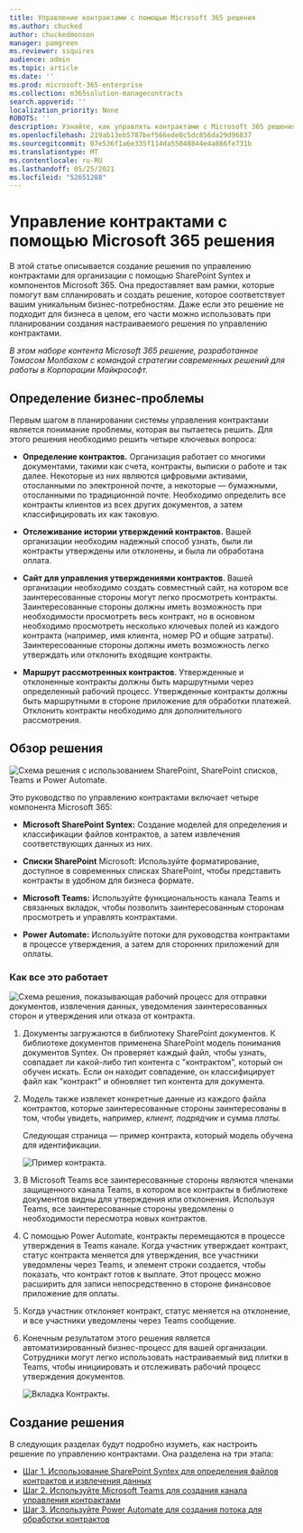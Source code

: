 ```yaml
---
title: Управление контрактами с помощью Microsoft 365 решения
ms.author: chucked
author: chuckedmonson
manager: pamgreen
ms.reviewer: ssquires
audience: admin
ms.topic: article
ms.date: ''
ms.prod: microsoft-365-enterprise
ms.collection: m365solution-managecontracts
search.appverid: ''
localization_priority: None
ROBOTS: ''
description: Узнайте, как управлять контрактами с Microsoft 365 решения SharePoint Syntex, SharePoint списков, Microsoft Teams и Power Automate.
ms.openlocfilehash: 219ab13eb5787bef566ede0c5dc856da29d96837
ms.sourcegitcommit: 07e536f1a6e335f114da55048844e4a866fe731b
ms.translationtype: MT
ms.contentlocale: ru-RU
ms.lasthandoff: 05/25/2021
ms.locfileid: "52651288"
---
```

# <a name="manage-contracts-using-a-microsoft-365-solution"></a>Управление контрактами с помощью Microsoft 365 решения

В этой статье описывается создание решения по управлению контрактами для организации с помощью SharePoint Syntex и компонентов Microsoft 365. Она предоставляет вам рамки, которые помогут вам спланировать и создать решение, которое соответствует вашим уникальным бизнес-потребностям. Даже если это решение не подходит для бизнеса в целом, его части можно использовать при планировании создания настраиваемого решения по управлению контрактами.

*В этом наборе контента Microsoft 365 решение, разработанное Томасом Молбахом с командой стратегии современных решений для работы в Корпорации Майкрософт.*

## <a name="identify-the-business-problem"></a>Определение бизнес-проблемы

Первым шагом в планировании системы управления контрактами является понимание проблемы, которая вы пытаетесь решить. Для этого решения необходимо решить четыре ключевых вопроса:

- **Определение контрактов.** Организация работает со многими документами, такими как счета, контракты, выписки о работе и так далее.  Некоторые из них являются цифровыми активами, отосланными по электронной почте, а некоторые — бумажными, отосланными по традиционной почте. Необходимо определить все контракты клиентов из всех других документов, а затем классифицировать их как таковую.

- **Отслеживание истории утверждений контрактов.** Вашей организации необходим надежный способ узнать, были ли контракты утверждены или отклонены, и была ли обработана оплата. 

- **Сайт для управления утверждениями контрактов**. Вашей организации необходимо создать совместный сайт, на котором все заинтересованные стороны могут легко просмотреть контракты. Заинтересованные стороны должны иметь возможность при необходимости просмотреть весь контракт, но в основном необходимо просмотреть несколько ключевых полей из каждого контракта (например, имя клиента, номер PO и общие затраты). Заинтересованные стороны должны иметь возможность легко утверждать или отклонить входящие контракты.

- **Маршрут рассмотренных контрактов**. Утвержденные и отклоненные контракты должны быть маршрутными через определенный рабочий процесс. Утвержденные контракты должны быть маршрутными в стороне приложение для обработки платежей. Отклонить контракты необходимо для дополнительного рассмотрения.

## <a name="overview-of-the-solution"></a>Обзор решения

  ![Схема решения с использованием SharePoint, SharePoint списков, Teams и Power Automate.](../media/content-understanding/syntex-solution-manage-contracts-setup-steps.png)

Это руководство по управлению контрактами включает четыре компонента Microsoft 365:

- **Microsoft SharePoint Syntex:** Создание моделей для определения и классификации файлов контрактов, а затем извлечения соответствующих данных из них.

- **Списки SharePoint** Microsoft: Используйте форматирование, доступное в современных списках SharePoint, чтобы представить контракты в удобном для бизнеса формате.

- **Microsoft Teams:** Используйте функциональность канала Teams и связанных вкладок, чтобы позволить заинтересованным сторонам просмотреть и управлять контрактами.

- **Power Automate:** Используйте потоки для руководства контрактами в процессе утверждения, а затем для сторонних приложений для оплаты.

### <a name="how-it-all-works"></a>Как все это работает

  ![Схема решения, показывающая рабочий процесс для отправки документов, извлечения данных, уведомления заинтересованных сторон и утверждения или отказа от контракта.](../media/content-understanding/syntex-solution-manage-contracts-overview.png)

1. Документы загружаются в библиотеку SharePoint документов. К библиотеке документов применена SharePoint модель понимания документов Syntex. Он проверяет каждый файл, чтобы узнать, совпадает ли какой-либо тип контента с "контрактом", который он обучен искать. Если он находит совпадение, он классифицирует файл как "контракт" и обновляет тип контента для документа.

2. Модель также извлекет конкретные данные из каждого файла контрактов, которые заинтересованные стороны заинтересованы в том, чтобы увидеть, например, *клиент,* *подрядчик* и сумма *платы.*

    Следующая страница — пример контракта, который модель обучена для идентификации.

      ![Пример контракта.](../media/content-understanding/contract.png)

3. В Microsoft Teams все заинтересованные стороны являются членами защищенного канала Teams, в котором все контракты в библиотеке документов видны для утверждения или отклонения. Используя Teams, все заинтересованные стороны уведомлены о необходимости пересмотра новых контрактов.
 
4. С помощью Power Automate, контракты перемещаются в процессе утверждения в Teams канале. Когда участник утверждает контракт, статус контракта меняется для утверждения, все участники уведомлены через Teams, и элемент строки создается, чтобы показать, что контракт готов к выплате. Этот процесс можно расширить для записи непосредственно в стороне финансовое приложение для оплаты.

5.  Когда участник отклоняет контракт, статус меняется на отклонение, и все участники уведомлены через Teams сообщение.

6. Конечным результатом этого решения является автоматизированный бизнес-процесс для вашей организации. Сотрудники могут легко использовать настраиваемый вид плитки в Teams, чтобы инициировать и отслеживать рабочий процесс утверждения документов. 

     ![Вкладка Контракты.](../media/content-understanding/tile-view.png)

## <a name="create-the-solution"></a>Создание решения

В следующих разделах будут подробно изуметь, как настроить решение по управлению контрактами. Она разделена на три этапа:

- [Шаг 1. Использование SharePoint Syntex для определения файлов контрактов и извлечения данных](solution-manage-contracts-step1.md)
- [Шаг 2. Используйте Microsoft Teams для создания канала управления контрактами](solution-manage-contracts-step2.md)
- [Шаг 3. Используйте Power Automate для создания потока для обработки контрактов](solution-manage-contracts-step3.md)
